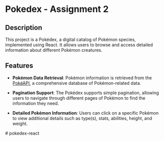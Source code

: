 # Pokedex - Assignment 2 

## Description

This project is a Pokédex, a digital catalog of Pokémon species, implemented using React. It allows users to browse and access detailed information about different Pokémon creatures.

## Features

- **Pokémon Data Retrieval**: Pokémon information is retrieved from the [PokéAPI](https://pokeapi.co/), a comprehensive database of Pokémon-related data.

- **Pagination Support**: The Pokédex supports simple pagination, allowing users to navigate through different pages of Pokémon to find the information they need.

- **Detailed Pokémon Information**: Users can click on a specific Pokémon to view additional details such as type(s), stats, abilities, height, and weight.


#   p o k e d e x - r e a c t  
 
